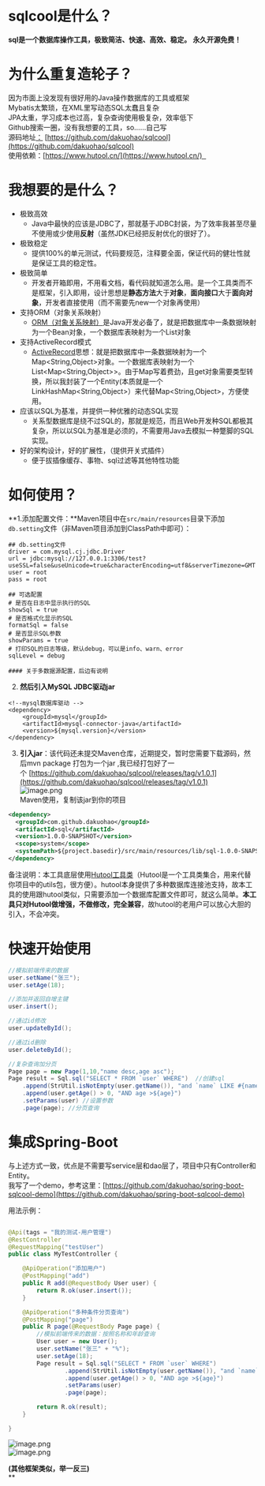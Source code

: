 # sqlcool是什么？

**sql是一个数据库操作工具，极致简洁、快速、高效、稳定。**
**永久开源免费！**

# 为什么重复造轮子？
因为市面上没发现有很好用的Java操作数据库的工具或框架<br />Mybatis太繁琐，在XML里写动态SQL太蠢且复杂<br />JPA太重，学习成本也过高，复杂查询使用极复杂，效率低下<br />Github搜索一圈，没有我想要的工具，so……自己写<br />源码地址[：](https://github.com/dakuohao/sql) [https://github.com/dakuohao/sqlcool](https://github.com/dakuohao/sqlcool)<br />使用依赖：[https://www.hutool.cn/](https://www.hutool.cn/)  
<a name="1LvFE"></a>
# 我想要的是什么？

- 极致高效
  - Java中最快的应该是JDBC了，那就基于JDBC封装，为了效率我甚至尽量不使用或少使用**反射**（虽然JDK已经把反射优化的很好了）。
- 极致稳定
  - 提供100%的单元测试，代码要规范，注释要全面，保证代码的健壮性就是保证工具的稳定性。
- 极致简单
  - 开发者开箱即用，不用看文档，看代码就知道怎么用。是一个工具类而不是框架，引入即用，设计思想是**静态方法**大于**对象**，**面向接口**大于**面向对象**，开发者直接使用（而不需要先new一个对象再使用）
- 支持ORM（对象关系映射）
  - [ORM（对象关系映射）](https://baike.baidu.com/item/%E5%AF%B9%E8%B1%A1%E5%85%B3%E7%B3%BB%E6%98%A0%E5%B0%84/311152?fromtitle=ORM&fromid=3583252)是Java开发必备了，就是把数据库中一条数据映射为一个Bean对象，一个数据库表映射为一个List<Bean>对象
- 支持ActiveRecord模式
  - [ActiveRecord](https://zh.wikipedia.org/wiki/Active_Record)思想：就是把数据库中一条数据映射为一个Map<String,Object>对象。一个数据库表映射为一个List<Map<String,Object>>。由于Map写着费劲，且get对象需要类型转换，所以我封装了一个Entity(本质就是一个LinkHashMap<String,Object>）来代替Map<String,Object>，方便使用。
- 应该以SQL为基准，并提供一种优雅的动态SQL实现
  - 关系型数据库是绕不过SQL的，那就是规范，而且Web开发种SQL都极其复杂，所以以SQL为基准是必须的，不需要用Java去模拟一种蹩脚的SQL实现。
- 好的架构设计，好的扩展性，（提供开关式插件）   
  - 便于拔插像缓存、事物、sql过滤等其他特性功能

<a name="W9m2j"></a>
# 如何使用？
**1.添加配置文件：**Maven项目中在`src/main/resources`目录下添加`db.setting`文件（非Maven项目添加到ClassPath中即可）：
```
## db.setting文件
driver = com.mysql.cj.jdbc.Driver
url = jdbc:mysql://127.0.0.1:3306/test?useSSL=false&useUnicode=true&characterEncoding=utf8&serverTimezone=GMT
user = root
pass = root

## 可选配置
# 是否在日志中显示执行的SQL
showSql = true
# 是否格式化显示的SQL
formatSql = false
# 是否显示SQL参数
showParams = true
# 打印SQL的日志等级，默认debug，可以是info、warn、error
sqlLevel = debug

#### 关于多数据源配置，后边有说明
```

2. **然后引入MySQL JDBC驱动jar**
```
<!--mysql数据库驱动 -->
<dependency>
    <groupId>mysql</groupId>
    <artifactId>mysql-connector-java</artifactId>
    <version>${mysql.version}</version>
</dependency>
```

3. **引入jar**：该代码还未提交Maven仓库，近期提交，暂时您需要下载源码，然后mvn package 打包为一个jar
,我已经打包好了一个 [https://github.com/dakuohao/sqlcool/releases/tag/v1.0.1](https://github.com/dakuohao/sqlcool/releases/tag/v1.0.1)<br />![image.png](https://cdn.nlark.com/yuque/0/2019/png/251474/1574866671147-5f8caab3-8d92-4e4e-92b6-90a536633958.png#align=left&display=inline&height=372&name=image.png&ocrLocations=%5Bobject%20Object%5D&ocrLocations=%5Bobject%20Object%5D&ocrLocations=%5Bobject%20Object%5D&ocrLocations=%5Bobject%20Object%5D&ocrLocations=%5Bobject%20Object%5D&ocrLocations=%5Bobject%20Object%5D&ocrLocations=%5Bobject%20Object%5D&ocrLocations=%5Bobject%20Object%5D&ocrLocations=%5Bobject%20Object%5D&ocrLocations=%5Bobject%20Object%5D&ocrLocations=%5Bobject%20Object%5D&ocrLocations=%5Bobject%20Object%5D&ocrLocations=%5Bobject%20Object%5D&ocrLocations=%5Bobject%20Object%5D&ocrLocations=%5Bobject%20Object%5D&ocrLocations=%5Bobject%20Object%5D&ocrLocations=%5Bobject%20Object%5D&ocrLocations=%5Bobject%20Object%5D&originHeight=743&originWidth=1249&search=Pre-release%20V1.0.1%E7%89%88%E6%9C%AC%20v1.0.1%20dakuohaoreleasedthisnow%20d4ddcd8%20Maven%E4%BD%BF%E7%94%A8%2C%E5%A4%8D%E5%88%B6%E8%AF%A5jar%E5%88%B0%E4%BD%A0%E7%9A%84%E9%A1%B9%E7%9B%AE%20%3Cdependency%3E%20%3CgroupIdcom.github.dakuohaos%2FeroupId%3E%20%3CartifactId%3EsqlartifactId%3E%20%3Cversion%3E1.0.0-SNAPSHOT%2Fversio%20%3Cscope%3Esystems%2Fscope%20tsystempathstproject.basd%20%3Cdependency%3E%20Assets3%20Psql-1.0.0-SNAPSHOTjar%204.47MB%20%E5%9B%9Bsourcecode%28zip%29%20%E5%9B%9BSourcecode%28tar.gz%29&size=71906&status=done&width=624.5)<br />Maven使用，复制该jar到你的项目

```xml
<dependency>
  <groupId>com.github.dakuohao</groupId>
  <artifactId>sql</artifactId>
  <version>1.0.0-SNAPSHOT</version>
  <scope>system</scope>
  <systemPath>${project.basedir}/src/main/resources/lib/sql-1.0.0-SNAPSHOT.jar</systemPath>
</dependency>
```

备注说明：本工具底层使用[Hutool工具类](https://www.hutool.cn/docs/#/)（Hutool是一个工具类集合，用来代替你项目中的utils包，很方便）。hutool本身提供了多种数据库连接池支持，故本工具的使用跟hutool类似，只需要添加一个数据库配置文件即可，就这么简单。**本工具只对Hutool做增强，不做修改，完全兼容**，故hutool的老用户可以放心大胆的引入，不会冲突。
<a name="w6FCl"></a>
# 快速开始使用

```java
//模拟前端传来的数据
user.setName("张三");
user.setAge(18);

//添加并返回自增主键
user.insert();

//通过id修改
user.updateById();

//通过id删除
user.deleteById();

//复杂查询加分页
Page page = new Page(1,10,"name desc,age asc");
Page result = Sql.sql("SELECT * FROM `user` WHERE")  //创建sql
    .append(StrUtil.isNotEmpty(user.getName()), "and `name` LIKE #{name}") //动态拼接sql
    .append(user.getAge() > 0, "AND age >${age}")
    .setParams(user) //设置参数
    .page(page); //分页查询
```

# 集成Spring-Boot
与上述方式一致，优点是不需要写service层和dao层了，项目中只有Controller和Entity。<br />我写了一个demo，参考这里：[https://github.com/dakuohao/spring-boot-sqlcool-demo](https://github.com/dakuohao/spring-boot-sqlcool-demo)

用法示例：

```java

@Api(tags = "我的测试-用户管理")
@RestController
@RequestMapping("testUser")
public class MyTestController {

    @ApiOperation("添加用户")
    @PostMapping("add")
    public R add(@RequestBody User user) {
        return R.ok(user.insert());
    }

    @ApiOperation("多种条件分页查询")
    @PostMapping("page")
    public R page(@RequestBody Page page) {
        //模拟前端传来的数据：按照名称和年龄查询
        User user = new User();
        user.setName("张三" + "%");
        user.setAge(18);
        Page result = Sql.sql("SELECT * FROM `user` WHERE")
                .append(StrUtil.isNotEmpty(user.getName()), "and `name` LIKE #{name}")
                .append(user.getAge() > 0, "AND age >${age}")
                .setParams(user)
                .page(page);

        return R.ok(result);
    }

}
```
![image.png](https://cdn.nlark.com/yuque/0/2019/png/251474/1574867472320-1028ac12-46b6-4145-9df2-67ce5d779fb7.png#align=left&display=inline&height=405&name=image.png&ocrLocations=%5Bobject%20Object%5D&ocrLocations=%5Bobject%20Object%5D&ocrLocations=%5Bobject%20Object%5D&ocrLocations=%5Bobject%20Object%5D&ocrLocations=%5Bobject%20Object%5D&ocrLocations=%5Bobject%20Object%5D&ocrLocations=%5Bobject%20Object%5D&ocrLocations=%5Bobject%20Object%5D&ocrLocations=%5Bobject%20Object%5D&ocrLocations=%5Bobject%20Object%5D&ocrLocations=%5Bobject%20Object%5D&ocrLocations=%5Bobject%20Object%5D&ocrLocations=%5Bobject%20Object%5D&ocrLocations=%5Bobject%20Object%5D&ocrLocations=%5Bobject%20Object%5D&ocrLocations=%5Bobject%20Object%5D&ocrLocations=%5Bobject%20Object%5D&ocrLocations=%5Bobject%20Object%5D&ocrLocations=%5Bobject%20Object%5D&ocrLocations=%5Bobject%20Object%5D&ocrLocations=%5Bobject%20Object%5D&ocrLocations=%5Bobject%20Object%5D&ocrLocations=%5Bobject%20Object%5D&ocrLocations=%5Bobject%20Object%5D&ocrLocations=%5Bobject%20Object%5D&ocrLocations=%5Bobject%20Object%5D&ocrLocations=%5Bobject%20Object%5D&ocrLocations=%5Bobject%20Object%5D&ocrLocations=%5Bobject%20Object%5D&ocrLocations=%5Bobject%20Object%5D&ocrLocations=%5Bobject%20Object%5D&ocrLocations=%5Bobject%20Object%5D&ocrLocations=%5Bobject%20Object%5D&ocrLocations=%5Bobject%20Object%5D&ocrLocations=%5Bobject%20Object%5D&ocrLocations=%5Bobject%20Object%5D&ocrLocations=%5Bobject%20Object%5D&ocrLocations=%5Bobject%20Object%5D&originHeight=809&originWidth=1919&search=%E7%8E%8BAPI%E6%8E%A5%E5%8F%A3%E6%96%87%E6%A1%A3%20detaull%20%E8%AF%B7%E7%BF%B0%E5%85%A5%E6%8E%A5%E7%B4%A2%E5%86%85%E5%AE%A2%20%E4%B8%B0%E9%A1%B5%20%E6%B7%BB%E5%8A%A0%E7%94%A8%E6%88%B7x%20%E8%AF%B7%E6%B1%82%E7%B1%BB%E5%9E%8B%20%E6%AC%BE%E8%AF%B4%E6%98%8E%20%E6%98%AF%E5%90%A6%E5%BF%85%E9%A1%BB%20%E6%A2%A6%E6%95%85%E5%90%8D%E7%A7%B0%20%E6%95%B0%E6%8B%92%E7%B1%BB%E5%9E%8B%20schema%20%E6%96%87%E6%A1%A3%E7%AE%A1%E7%90%86%20bocy%20wser%20Us%20%E6%88%91%E7%9A%84%E6%B1%89%E8%AF%95-%E7%94%A8%E6%88%B7%E7%AE%A1%E4%BB%B6%20%E6%97%A5age%20interer%28int32%29%20createTime%20body%20strng%28dALE%29%20S%E7%A4%BE%E4%BA%AC%E4%BB%B6%E5%88%86%E9%A1%B5%E6%9F%A5%20deleted%20body%20%E7%94%A8%E6%88%B7%E7%88%B8%E8%BF%8E%20%E5%9B%9Eld%20bocy%20alse%20integortlnt32%29%20%E5%9B%9Ename%20sLing%20LpdateTima%20alse%20suingIDALE%20%E5%90%91%E5%BA%94%E7%8A%B6%E6%80%81%20%E7%8A%B6%E6%80%81%E7%A0%81%20%E8%AF%B4%E6%98%8E%20Forbladen&size=128382&status=done&width=959.5)<br />![image.png](https://cdn.nlark.com/yuque/0/2019/png/251474/1574867493259-df2c3ba4-d5a0-4f2c-b08a-662b455e394e.png#align=left&display=inline&height=421&name=image.png&ocrLocations=%5Bobject%20Object%5D&ocrLocations=%5Bobject%20Object%5D&ocrLocations=%5Bobject%20Object%5D&ocrLocations=%5Bobject%20Object%5D&ocrLocations=%5Bobject%20Object%5D&ocrLocations=%5Bobject%20Object%5D&ocrLocations=%5Bobject%20Object%5D&ocrLocations=%5Bobject%20Object%5D&ocrLocations=%5Bobject%20Object%5D&ocrLocations=%5Bobject%20Object%5D&ocrLocations=%5Bobject%20Object%5D&ocrLocations=%5Bobject%20Object%5D&ocrLocations=%5Bobject%20Object%5D&ocrLocations=%5Bobject%20Object%5D&ocrLocations=%5Bobject%20Object%5D&ocrLocations=%5Bobject%20Object%5D&ocrLocations=%5Bobject%20Object%5D&ocrLocations=%5Bobject%20Object%5D&ocrLocations=%5Bobject%20Object%5D&ocrLocations=%5Bobject%20Object%5D&ocrLocations=%5Bobject%20Object%5D&ocrLocations=%5Bobject%20Object%5D&ocrLocations=%5Bobject%20Object%5D&ocrLocations=%5Bobject%20Object%5D&ocrLocations=%5Bobject%20Object%5D&ocrLocations=%5Bobject%20Object%5D&ocrLocations=%5Bobject%20Object%5D&ocrLocations=%5Bobject%20Object%5D&ocrLocations=%5Bobject%20Object%5D&ocrLocations=%5Bobject%20Object%5D&ocrLocations=%5Bobject%20Object%5D&ocrLocations=%5Bobject%20Object%5D&ocrLocations=%5Bobject%20Object%5D&ocrLocations=%5Bobject%20Object%5D&ocrLocations=%5Bobject%20Object%5D&ocrLocations=%5Bobject%20Object%5D&ocrLocations=%5Bobject%20Object%5D&ocrLocations=%5Bobject%20Object%5D&ocrLocations=%5Bobject%20Object%5D&ocrLocations=%5Bobject%20Object%5D&ocrLocations=%5Bobject%20Object%5D&ocrLocations=%5Bobject%20Object%5D&ocrLocations=%5Bobject%20Object%5D&ocrLocations=%5Bobject%20Object%5D&ocrLocations=%5Bobject%20Object%5D&ocrLocations=%5Bobject%20Object%5D&ocrLocations=%5Bobject%20Object%5D&ocrLocations=%5Bobject%20Object%5D&ocrLocations=%5Bobject%20Object%5D&ocrLocations=%5Bobject%20Object%5D&ocrLocations=%5Bobject%20Object%5D&ocrLocations=%5Bobject%20Object%5D&ocrLocations=%5Bobject%20Object%5D&ocrLocations=%5Bobject%20Object%5D&ocrLocations=%5Bobject%20Object%5D&ocrLocations=%5Bobject%20Object%5D&originHeight=841&originWidth=1469&search=%E5%A4%9A%E7%A7%8D%E6%9D%A1%E4%BB%B6%E5%88%86%E9%A1%B5%E6%9F%A5%E8%AF%A2x%20%E4%B8%BB%E9%A1%B5%20%E6%B7%BB%E5%8A%A0%E7%94%A8%E6%88%B7x%20%E8%AF%B7%E6%B1%82%E5%8F%82%E6%95%B0%20%E8%AF%B7%E6%B1%82%E7%B1%BB%E5%9E%8B%20%E5%8F%82%E6%95%B0%E5%90%8D%E7%A7%B0%20%E5%8F%82%E6%95%B0%E8%AF%B4%E6%98%8E%20%E6%98%AF%E5%90%A6%E5%BF%85%E9%A1%BB%20%E6%95%B0%E6%8D%AE%E7%B1%BB%E5%9E%8B%20schema%20%E5%99%A8page%20body%20Page%20page%20true%20Page%20body%20false%20integer%28int32%29%20current%20False%20body%20lnteger%28nt32%29%20limit%20body%20false%20Entity%20Ilst%20array%20body%20FalsE%20orderBy%20string%20body%20false%20integer%28int32%29%20size%20bady%20false%20total%20integer%28int32%29%20%E5%93%8D%E5%BA%94%E7%8A%B6%E6%80%81%20%E7%8A%B6%E6%80%81%E7%A0%81%20%E8%AF%B4%E6%98%8E%20schema%20200%20OK%20R%20201%20Created%20401%20Unauthorized%20403%20Forbidden%20404%20NotFound&size=97702&status=done&width=734.5)

**(其他框架类似，举一反三)**<br />**
